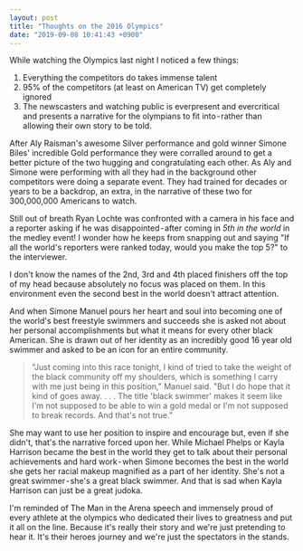 ```yaml
---
layout: post
title: "Thoughts on the 2016 Olympics"
date: "2019-09-08 10:41:43 +0900"
---
```


While watching the Olympics last night I noticed a few things:
1. Everything the competitors do takes immense talent
2. 95% of the competitors (at least on American TV) get completely ignored
3. The newscasters and watching public is everpresent and evercritical and presents a narrative for the olympians to fit into - rather than allowing their own story to be told.

After Aly Raisman's awesome Silver performance and gold winner Simone Biles' incredible Gold performance they were corralled around to get a better picture of the two hugging and congratulating each other. As Aly and Simone were performing with all they had in the background other competitors were doing a separate event. They had trained for decades or years to be a backdrop, an extra, in the narrative of these two for 300,000,000 Americans to watch.

Still out of breath Ryan Lochte was confronted with a camera in his face and a reporter asking if he was disappointed - after coming in _5th in the world_ in the medley event! I wonder how he keeps from snapping out and saying "If all the world's reporters were ranked today, would you make the top 5?" to the interviewer.

I don't know the names of the 2nd, 3rd and 4th placed finishers off the top of my head because absolutely no focus was placed on them. In this environment even the second best in the world doesn't attract attention.

And when Simone Manuel pours her heart and soul into becoming one of the world's best freestyle swimmers and succeeds she is asked not about her personal accomplishments but what it means for every other black American. She is drawn out of her identity as an incredibly good 16 year old swimmer and asked to be an icon for an entire community.

> "Just coming into this race tonight, I kind of tried to take the weight of the black community off my shoulders, which is something I carry with me just being in this position," Manuel said. "But I do hope that it kind of goes away. . . . The title 'black swimmer' makes it seem like I'm not supposed to be able to win a gold medal or I'm not supposed to break records. And that's not true."

She may want to use her position to inspire and encourage but, even if she didn't, that's the narrative forced upon her. While Michael Phelps or Kayla Harrison became the best in the world they get to talk about their personal achievements and hard work - when Simone becomes the best in the world she gets her racial makeup magnified as a part of her identity. She's not a great swimmer - she's a great black swimmer. And that is sad when Kayla Harrison can just be a great judoka.

I'm reminded of The Man in the Arena speech and immensely proud of every athlete at the olympics who dedicated their lives to greatness and put it all on the line. Because it's really their story and we're just pretending to hear it. It's their heroes journey and we're just the spectators in the stands.
